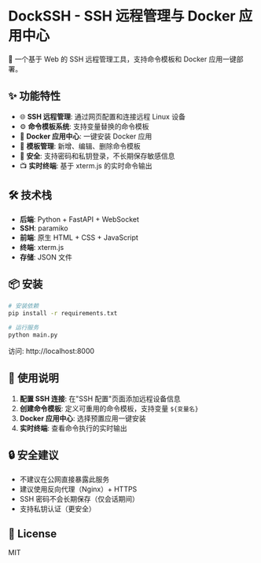 # DockSSH - SSH 远程管理与 Docker 应用中心

🚀 一个基于 Web 的 SSH 远程管理工具，支持命令模板和 Docker 应用一键部署。

## ✨ 功能特性

- 🌐 **SSH 远程管理**: 通过网页配置和连接远程 Linux 设备
- ⚙️ **命令模板系统**: 支持变量替换的命令模板
- 🧱 **Docker 应用中心**: 一键安装 Docker 应用
- 💾 **模板管理**: 新增、编辑、删除命令模板
- 🔐 **安全**: 支持密码和私钥登录，不长期保存敏感信息
- 📺 **实时终端**: 基于 xterm.js 的实时命令输出

## 🛠️ 技术栈

- **后端**: Python + FastAPI + WebSocket
- **SSH**: paramiko
- **前端**: 原生 HTML + CSS + JavaScript
- **终端**: xterm.js
- **存储**: JSON 文件

## 📦 安装

```bash
# 安装依赖
pip install -r requirements.txt

# 运行服务
python main.py
```

访问: http://localhost:8000

## 📖 使用说明

1. **配置 SSH 连接**: 在"SSH 配置"页面添加远程设备信息
2. **创建命令模板**: 定义可重用的命令模板，支持变量 `${变量名}`
3. **Docker 应用中心**: 选择预置应用一键安装
4. **实时终端**: 查看命令执行的实时输出

## 🔒 安全建议

- 不建议在公网直接暴露此服务
- 建议使用反向代理（Nginx）+ HTTPS
- SSH 密码不会长期保存（仅会话期间）
- 支持私钥认证（更安全）

## 📝 License

MIT

